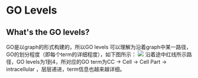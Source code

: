 # GO Levels
## What's the GO levels?
GO是以graph的形式构建的，所以GO levels 可以理解为沿着graph中某一路径，GO的划分程度（即每个term的详细程度），如下图所示：
![](https://github.com/sunshx-bioinfo/picture/blob/master/GOLevels.jpg)
沿着途中红线所示路径，GO levels为1到4，所对应的GO term为CC -> Cell -> Cell Part -> intracellular ，层层递进，term信息也越来越详细。
